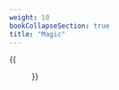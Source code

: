 ```yaml
---
weight: 10
bookCollapseSection: true
title: "Magic"
---
```


{{<figure src="/en/img/goblin_translation.png" link="/en/img/goblin_translation.png" alt="Translation in progress">}}